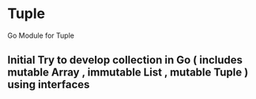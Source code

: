 # Tuple
Go Module for Tuple

## Initial Try to develop collection in Go ( includes mutable Array , immutable List , mutable Tuple ) using interfaces 
